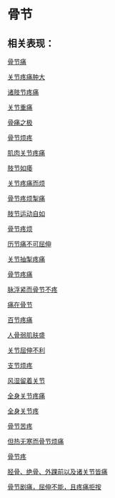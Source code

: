 # 骨节## 相关表现：[骨节痛](https://zuoye.gmzyh.com/search?key=骨节痛)[关节疼痛肿大](https://zuoye.gmzyh.com/search?key=关节疼痛肿大)[诸肢节疼痛](https://zuoye.gmzyh.com/search?key=诸肢节疼痛)[关节重痛](https://zuoye.gmzyh.com/search?key=关节重痛)[骨痛之极](https://zuoye.gmzyh.com/search?key=骨痛之极)[骨节烦疼](https://zuoye.gmzyh.com/search?key=骨节烦疼)[肌肉关节疼痛](https://zuoye.gmzyh.com/search?key=肌肉关节疼痛)[肢节如痿](https://zuoye.gmzyh.com/search?key=肢节如痿)[关节疼痛而烦](https://zuoye.gmzyh.com/search?key=关节疼痛而烦)[骨节疼烦掣痛](https://zuoye.gmzyh.com/search?key=骨节疼烦掣痛)[肢节运动自如](https://zuoye.gmzyh.com/search?key=肢节运动自如)[骨节疼烦](https://zuoye.gmzyh.com/search?key=骨节疼烦)[历节痛不可屈伸](https://zuoye.gmzyh.com/search?key=历节痛不可屈伸)[关节抽掣疼痛](https://zuoye.gmzyh.com/search?key=关节抽掣疼痛)[骨节疼痛](https://zuoye.gmzyh.com/search?key=骨节疼痛)[脉浮紧而骨节不疼](https://zuoye.gmzyh.com/search?key=脉浮紧而骨节不疼)[痛在骨节](https://zuoye.gmzyh.com/search?key=痛在骨节)[百节疼痛](https://zuoye.gmzyh.com/search?key=百节疼痛)[人骨弱肌肤盛](https://zuoye.gmzyh.com/search?key=人骨弱肌肤盛)[关节屈伸不利](https://zuoye.gmzyh.com/search?key=关节屈伸不利)[支节烦疼](https://zuoye.gmzyh.com/search?key=支节烦疼)[风湿留着关节](https://zuoye.gmzyh.com/search?key=风湿留着关节)[全身关节疼痛](https://zuoye.gmzyh.com/search?key=全身关节疼痛)[全身关节疼](https://zuoye.gmzyh.com/search?key=全身关节疼)[骨节苦疼](https://zuoye.gmzyh.com/search?key=骨节苦疼)[但热无寒而骨节烦痛](https://zuoye.gmzyh.com/search?key=但热无寒而骨节烦痛)[骨节疼](https://zuoye.gmzyh.com/search?key=骨节疼)[胫骨、绝骨、外踝前以及诸关节皆痛](https://zuoye.gmzyh.com/search?key=胫骨、绝骨、外踝前以及诸关节皆痛)[骨节剧痛，屈伸不能，且疼痛拒按](https://zuoye.gmzyh.com/search?key=骨节剧痛，屈伸不能，且疼痛拒按)